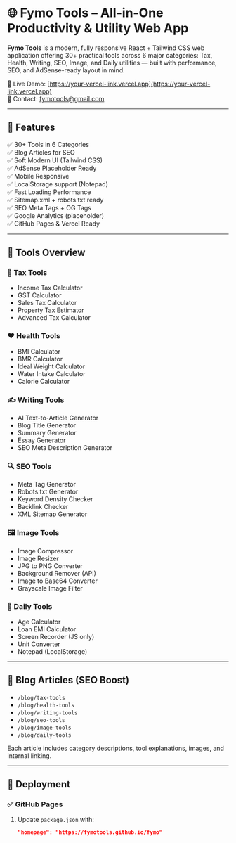 # 🌐 Fymo Tools – All-in-One Productivity & Utility Web App

**Fymo Tools** is a modern, fully responsive React + Tailwind CSS web application offering 30+ practical tools across 6 major categories: Tax, Health, Writing, SEO, Image, and Daily utilities — built with performance, SEO, and AdSense-ready layout in mind.

🔗 Live Demo: [https://your-vercel-link.vercel.app](https://your-vercel-link.vercel.app)  
📧 Contact: fymotools@gmail.com

---

## 📂 Features

✅ 30+ Tools in 6 Categories  
✅ Blog Articles for SEO  
✅ Soft Modern UI (Tailwind CSS)  
✅ AdSense Placeholder Ready  
✅ Mobile Responsive  
✅ LocalStorage support (Notepad)  
✅ Fast Loading Performance  
✅ Sitemap.xml + robots.txt ready  
✅ SEO Meta Tags + OG Tags  
✅ Google Analytics (placeholder)  
✅ GitHub Pages & Vercel Ready

---

## 🧰 Tools Overview

### 🔢 Tax Tools
- Income Tax Calculator  
- GST Calculator  
- Sales Tax Calculator  
- Property Tax Estimator  
- Advanced Tax Calculator  

### ❤️ Health Tools
- BMI Calculator  
- BMR Calculator  
- Ideal Weight Calculator  
- Water Intake Calculator  
- Calorie Calculator  

### ✍️ Writing Tools
- AI Text-to-Article Generator  
- Blog Title Generator  
- Summary Generator  
- Essay Generator  
- SEO Meta Description Generator  

### 🔍 SEO Tools
- Meta Tag Generator  
- Robots.txt Generator  
- Keyword Density Checker  
- Backlink Checker  
- XML Sitemap Generator  

### 🖼️ Image Tools
- Image Compressor  
- Image Resizer  
- JPG to PNG Converter  
- Background Remover (API)  
- Image to Base64 Converter  
- Grayscale Image Filter  

### 📅 Daily Tools
- Age Calculator  
- Loan EMI Calculator  
- Screen Recorder (JS only)  
- Unit Converter  
- Notepad (LocalStorage)

---

## 📑 Blog Articles (SEO Boost)
- `/blog/tax-tools`
- `/blog/health-tools`
- `/blog/writing-tools`
- `/blog/seo-tools`
- `/blog/image-tools`
- `/blog/daily-tools`

Each article includes category descriptions, tool explanations, images, and internal linking.

---

## 🚀 Deployment

### ✅ GitHub Pages
1. Update `package.json` with:
   ```json
   "homepage": "https://fymotools.github.io/fymo"
